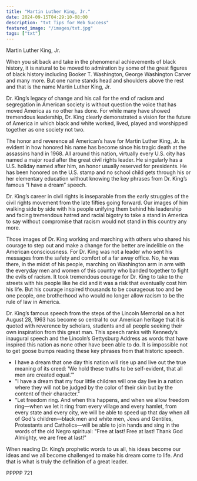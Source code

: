 ```yaml
---
title: "Martin Luther King, Jr."
date: 2024-09-15T04:29:10-08:00
description: "txt Tips for Web Success"
featured_image: "/images/txt.jpg"
tags: ["txt"]
---
```


Martin Luther King, Jr.

When you sit back and take in the phenomenal achievements of black history, it is natural to be moved to admiration by some of the great figures of black history including Booker T. Washington, George Washington Carver and many more.  But one name stands head and shoulders above the rest and that is the name Martin Luther King, Jr.

Dr. King’s legacy of change and his call for the end of racism and segregation in American society is without question the voice that has moved America as no other has done.  For while many have showed tremendous leadership, Dr. King clearly demonstrated a vision for the future of America in which black and white worked, lived, played and worshipped together as one society not two.

The honor and reverence all American’s have for Martin Luther King, Jr. is evident in how honored his name has become since his tragic death at the assassins hand in 1968.  All around this nation, virtually every U.S. city has named a major road after the great civil rights leader.  He singularly has a U.S. holiday named after him, an honor usually reserved for presidents.  He has been honored on the U.S. stamp and no school child gets through his or her elementary education without knowing the key phrases from Dr. King’s famous “I have a dream” speech.

Dr. King’s career in civil rights is inseparable from the early struggles of the civil rights movement from the late fifties going forward.  Our images of him walking side by side with his people unifying them behind his leadership and facing tremendous hatred and racial bigotry to take a stand in America to say without compromise that racism would not stand in this country any more.  

Those images of Dr. King working and marching with others who shared his courage to step out and make a change for the better are indelible on the American consciousness.  For Dr. King was not a leader who sent his messages from the safety and comfort of a far away office.  No, he was there, in the midst of his people, marching on Washington arm in arm with the everyday men and women of this country who banded together to fight the evils of racism.  It took tremendous courage for Dr. King to take to the streets with his people like he did and it was a risk that eventually cost him his life.  But his courage inspired thousands to be courageous too and be one people, one brotherhood who would no longer allow racism to be the rule of law in America.

Dr. King’s famous speech from the steps of the Lincoln Memorial on a hot August 28, 1963 has become so central to our American heritage that it is quoted with reverence by scholars, students and all people seeking their own inspiration from this great man.  This speech ranks with Kennedy’s inaugural speech and the Lincoln’s Gettysburg Address as words that have inspired this nation as none other have been able to do.  It is impossible not to get goose bumps reading these key phrases from that historic speech.

*	I have a dream that one day this nation will rise up and live out the true meaning of its creed: 'We hold these truths to be self-evident, that all men are created equal.'"
*	"I have a dream that my four little children will one day live in a nation where they will not be judged by the color of their skin but by the content of their character."
*	"Let freedom ring. And when this happens, and when we allow freedom ring—when we let it ring from every village and every hamlet, from every state and every city, we will be able to speed up that day when all of God's children—black men and white men, Jews and Gentiles, Protestants and Catholics—will be able to join hands and sing in the words of the old Negro spiritual: "Free at last! Free at last! Thank God Almighty, we are free at last!"

When reading Dr. King’s prophetic words to us all, his ideas become our ideas and we all become challenged to make his dream come to life.  And that is what is truly the definition of a great leader.

PPPPP 721

